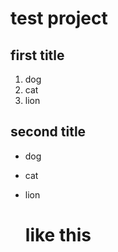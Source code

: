 # test project

## first title
1. dog
2. cat
3. lion

## second title
- dog
- cat
- lion

  <h1>like this</h1>
